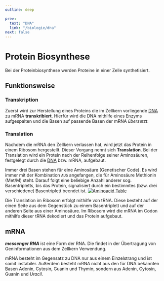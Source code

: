 ```yaml
---
outline: deep

prev:
  text: "DNA"
  link: "/biologie/dna"
next: false
---
```


# Protein Biosynthese

Bei der Proteinbiosynthese werden Proteine in einer Zelle synthetisiert.

## Funktionsweise

### Transkription

Zuerst wird zur Herstellung eines Proteins die im Zellkern vorliegende [DNA](/biologie/dna) zu mRNA **transkribiert**.
Hierfür wird die DNA mithilfe eines Enzyms aufgespalten und die Basen auf passende Basen der mRNA _übersetzt_.

### Translation

Nachdem die mRNA den Zellkern verlassen hat, wird jetzt das Protein in einem Ribosom hergestellt.
Dieser Vorgang nennt sich **Translation**.
Bei der Translation wird ein Protein nach der Reihenfolge seiner Aminosäuren, festgelegt durch die [DNA](/biologie/dna) bzw. mRNA, aufgebaut.

Immer drei Basen stehen für eine Aminosäure (Genetischer Code). Es wird immer mit der Kombination `AUG` angefangen, die für Aminosäure Methionin (Met/M) steht.
Darauf folgt eine beliebige Anzahl anderer sog. Basentripletts, bis das Protein, signalisiert durch ein bestimmtes (bzw. drei verschiedene) Basentriplett beendet ist.
[![Aminoacid Table](https://upload.wikimedia.org/wikipedia/commons/thumb/7/70/Aminoacids_table.svg/512px-Aminoacids_table.svg.png?20210405175054])](https://commons.wikimedia.org/wiki/File:Aminoacids_table.svg)

Die Translation im Ribosom erfolgt mithilfe von tRNA. Diese besteht auf der einen Seite aus dem Gegenstück zu einem Basentriplett und auf der anderen Seite aus einer Aminosäure.
Im Ribosom wird die mRNA im Codon mithilfe dieser tRNA dekodiert und das Protein aufgebaut.

## mRNA

**_messenger RNA_** ist eine Form der RNA. Die findet in der Übertragung von Geninformationen aus dem Zellkern Verwendung.

mRNA besteht im Gegensatz zu DNA nur aus einem Einzelstrang und ist somit instabiler.
Außerdem besteht mRNA nicht aus den für DNA bekannten Basen Adenin, Cytosin, Guanin und Thymin, sondern aus Adenin, Cytosin, Guanin und _Uracil_.

